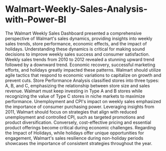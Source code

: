 # Walmart-Weekly-Sales-Analysis-with-Power-BI
The Walmart Weekly Sales Dashboard presented a comprehensive perspective of Walmart's sales dynamics, providing insights into weekly sales trends, store performance, economic effects, and the impact of holidays. Understanding these dynamics is critical for making sound decisions to improve weekly sales success and consumer satisfaction.
Weekly sales trends from 2010 to 2012 revealed a stunning upward trend followed by a downward trend. Economic recovery, successful marketing efforts, and holidays greatly impacted these patterns. Walmart should utilize agile tactics that respond to economic variations to capitalize on growth and prevent cuts.
Store Performance Analysis classified stores into three types: A, B, and C, emphasizing the relationship between store size and sales revenue. Walmart must keep investing in Type A and B stores while recognizing the value of Type C stores in niche markets to maximize performance.
Unemployment and CPI's impact on weekly sales emphasized the importance of consumer purchasing power. Leveraging insights from 2011, Walmart should focus on strategies that align with reduced unemployment and controlled CPI, such as targeted promotions and product diversification. Conversely, cost-effective pricing and essential product offerings become critical during economic challenges.
Regarding the Impact of Holidays, while holidays offer unique opportunities for engagement, Walmart's sales resilience during non-holiday periods showcases the importance of consistent strategies throughout the year.
